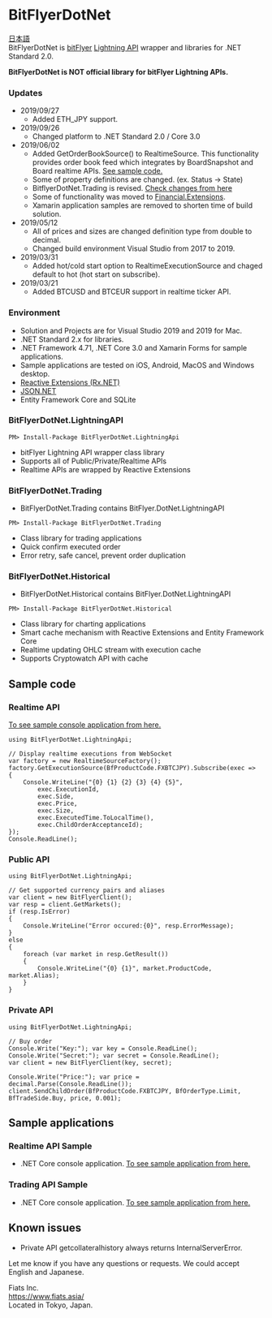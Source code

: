 # BitFlyerDotNet
[日本語](README.ja-JP.md)  
BitFlyerDotNet is [bitFlyer](https://bitflyer.com/en-jp/) [Lightning API](https://lightning.bitflyer.com/docs?lang=en) wrapper and libraries for .NET Standard 2.0.

**BitFlyerDotNet is NOT official library for bitFlyer Lightning APIs.**

### Updates
- 2019/09/27
  - Added ETH_JPY support.
- 2019/09/26
  - Changed platform to .NET Standard 2.0 / Core 3.0 
- 2019/06/02
  - Added GetOrderBookSource() to RealtimeSource. This functionality provides order book feed which integrates by BoardSnapshot and Board realtime APIs. [See sample code.](Samples/RealtimeApiSample/Program.cs)
  - Some of property definitions are changed. (ex. Status -> State)
  - BitflyerDotNet.Trading is revised. [Check changes from here](Samples/TradingApiSample/Program.cs)
  - Some of functionality was moved to [Financial.Extensions](https://github.com/fiatsasia/Financial.Extensions).
  - Xamarin application samples are removed to shorten time of build solution.
- 2019/05/12
  - All of prices and sizes are changed definition type from double to decimal.
  - Changed build environment Visual Studio from 2017 to 2019.
- 2019/03/31
  - Added hot/cold start option to RealtimeExecutionSource and chaged default to hot (hot start on subscribe).
- 2019/03/21
  - Added BTCUSD and BTCEUR support in realtime ticker API. 

### Environment 
- Solution and Projects are for Visual Studio 2019 and 2019 for Mac.
- .NET Standard 2.x for libraries.
- .NET Framework 4.71, .NET Core 3.0 and Xamarin Forms for sample applications.
- Sample applications are tested on iOS, Android, MacOS and Windows desktop. 
- [Reactive Extensions (Rx.NET)](http://reactivex.io/)
- [JSON.NET](https://www.newtonsoft.com/json)
- Entity Framework Core and SQLite

### BitFlyerDotNet.LightningAPI
```
PM> Install-Package BitFlyerDotNet.LightningApi
```
- bitFlyer Lightning API wrapper class library
- Supports all of Public/Private/Realtime APIs
- Realtime APIs are wrapped by Reactive Extensions
### BitFlyerDotNet.Trading
- BitFlyerDotNet.Trading contains BitFlyer.DotNet.LightningAPI
```
PM> Install-Package BitFlyerDotNet.Trading
```
- Class library for trading applications
- Quick confirm executed order
- Error retry, safe cancel, prevent order duplication 
### BitFlyerDotNet.Historical
- BitFlyerDotNet.Historical contains BitFlyer.DotNet.LightningAPI
```
PM> Install-Package BitFlyerDotNet.Historical
```
- Class library for charting applications
- Smart cache mechanism with Reactive Extensions and Entity Framework Core
- Realtime updating OHLC stream with execution cache
- Supports Cryptowatch API with cache

## Sample code

### Realtime API
[To see sample console application from here.](Samples/RealTimeApiSample/Program.cs)
```
using BitFlyerDotNet.LightningApi;

// Display realtime executions from WebSocket
var factory = new RealtimeSourceFactory();
factory.GetExecutionSource(BfProductCode.FXBTCJPY).Subscribe(exec =>
{
    Console.WriteLine("{0} {1} {2} {3} {4} {5}",
        exec.ExecutionId,
        exec.Side,
        exec.Price,
        exec.Size,
        exec.ExecutedTime.ToLocalTime(),
        exec.ChildOrderAcceptanceId);
});
Console.ReadLine();
```
### Public API
```
using BitFlyerDotNet.LightningApi;

// Get supported currency pairs and aliases
var client = new BitFlyerClient();
var resp = client.GetMarkets();
if (resp.IsError)
{
    Console.WriteLine("Error occured:{0}", resp.ErrorMessage);
}
else
{
    foreach (var market in resp.GetResult())
    {
        Console.WriteLine("{0} {1}", market.ProductCode, market.Alias);
    }
}
```
### Private API  
```
using BitFlyerDotNet.LightningApi;

// Buy order
Console.Write("Key:"); var key = Console.ReadLine();
Console.Write("Secret:"); var secret = Console.ReadLine();
var client = new BitFlyerClient(key, secret);

Console.Write("Price:"); var price = decimal.Parse(Console.ReadLine());
client.SendChildOrder(BfProductCode.FXBTCJPY, BfOrderType.Limit, BfTradeSide.Buy, price, 0.001);
```
## Sample applications

### Realtime API Sample
- .NET Core console application.
[To see sample application from here.](Samples/RealtimeApiSample/Program.cs)

### Trading API Sample
- .NET Core console application.
[To see sample application from here.](Samples/TradingApiSample/Program.cs)

## Known issues

- Private API getcollateralhistory always returns InternalServerError.

Let me know if you have any questions or requests. We could accept English and Japanese.

Fiats Inc.  
<https://www.fiats.asia/>  
Located in Tokyo, Japan.
